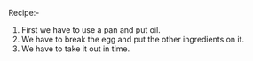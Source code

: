 Recipe:-
1. First we have to use a pan and put oil.
2. We have to break the egg and put the other ingredients on it.
3. We have to take it out in time.
